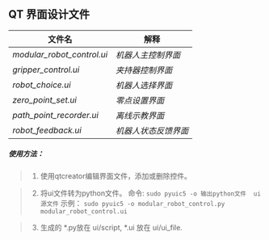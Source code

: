 ## QT 界面设计文件

|文件名|解释|
|----|-----|
|*modular_robot_control.ui*| *机器人主控制界面*|
|*gripper_control.ui*|*夹持器控制界面*|
|*robot_choice.ui*| *机器人选择界面*|
|*zero_point_set.ui*| *零点设置界面*|
|*path_point_recorder.ui*| *离线示教界面*|
|*robot_feedback.ui*| *机器人状态反馈界面*|

##### 使用方法：
>1. 使用qtcreator编辑界面文件，添加或删除控件。
>

>2. 将ui文件转为python文件。
>命令:
>``` sudo pyuic5 -o 输出python文件  ui源文件 ```
>示例：
>``` sudo pyuic5 -o modular_robot_control.py modular_robot_control.ui ```
>

>3. 生成的 *.py放在 ui/script, *.ui 放在 ui/ui_file. 
